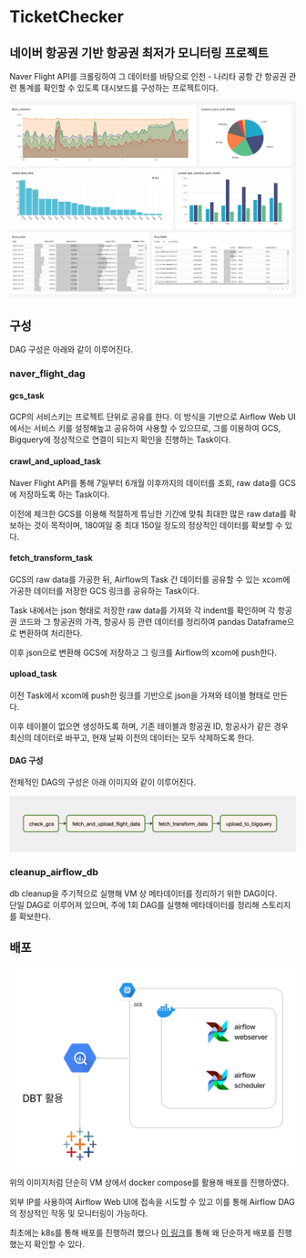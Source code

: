 # TicketChecker
## 네이버 항공권 기반 항공권 최저가 모니터링 프로젝트

Naver Flight API를 크롤링하여 그 데이터를 바탕으로 인천 - 나리타 공항 간 항공권 관련 통계를 확인할 수 있도록 대시보드를 구성하는 프로젝트이다.

![대시보드 결과](img/dashboard.png)
## 구성
DAG 구성은 아래와 같이 이루어진다.
### naver_flight_dag
#### gcs_task
GCP의 서비스키는 프로젝트 단위로 공유를 한다.
이 방식을 기반으로 Airflow Web UI에서는 서비스 키를 설정해높고 공유하여 사용할 수 있으므로, 그를 이용하여 GCS, Bigquery에 정상적으로 연결이 되는지 확인을 진행하는 Task이다.

#### crawl_and_upload_task
Naver Flight API를 통해 7일부터 6개월 이후까지의 데이터를 조회, raw data를 GCS에 저장하도록 하는 Task이다.

이전에 체크한 GCS를 이용해 적절하게 튜닝한 기간에 맞춰 최대한 많은 raw data를 확보하는 것이 목적이며, 180여일 중 최대 150일 정도의 정상적인 데이터를 확보할 수 있다.

#### fetch_transform_task
GCS의 raw data를 가공한 뒤, Airflow의 Task 간 데이터를 공유할 수 있는 xcom에 가공한 데이터를 저장한 GCS 링크를 공유하는 Task이다.

Task 내에서는 json 형태로 저장한 raw data를 가져와 각 indent를 확인하며 각 항공권 코드와 그 항공권의 가격, 항공사 등 관련 데이터를 정리하여 pandas Dataframe으로 변환하여 처리한다.

이후 json으로 변환해 GCS에 저장하고 그 링크를 Airflow의 xcom에 push한다.

#### upload_task
이전 Task에서 xcom에 push한 링크를 기반으로 json을 가져와 테이블 형태로 만든다.

이후 테이블이 없으면 생성하도록 하며, 기존 테이블과 항공권 ID, 항공사가 같은 경우 최신의 데이터로 바꾸고, 현재 날짜 이전의 데이터는 모두 삭제하도록 한다.

#### DAG 구성
전체적인 DAG의 구성은 아래 이미지와 같이 이루어진다.

![dag](img/Dag1.png)

### cleanup_airflow_db
db cleanup을 주기적으로 실행해 VM 상 메타데이터를 정리하기 위한 DAG이다.  
단일 DAG로 이루어져 있으며, 주에 1회 DAG를 실행해 메타데이터를 정리해 스토리지를 확보한다.

## 배포
![](img/image.png)
위의 이미지처럼 단순히 VM 상에서 docker compose를 활용해 배포를 진행하였다.

외부 IP를 사용하여 Airflow Web UI에 접속을 시도할 수 있고 이를 통해 Airflow DAG의 정상적인 작동 및 모니터링이 가능하다.

최초에는 k8s를 통해 배포를 진행하려 했으나 [이 링크](https://velog.io/@toho09/TicketChecker-2.-%EB%B0%B0%ED%8F%AC%ED%99%98%EA%B2%BD-%EA%B5%AC%EC%84%B1-%EB%B0%8F-%EA%B5%AC%ED%98%84-%EC%A4%80%EB%B9%84)를 통해 왜 단순하게 배포를 진행했는지 확인할 수 있다.
